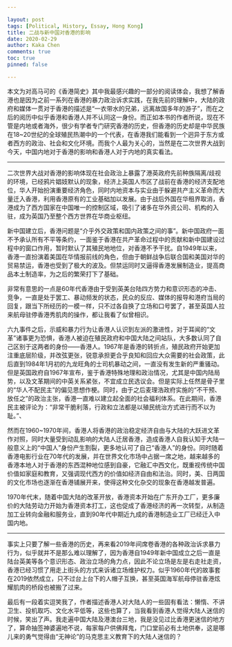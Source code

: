 ```yaml
---

layout: post
tags: [Political, History, Essay, Hong Kong]
title: 二战与新中国对香港的影响
date: 2020-02-29
author: Kaka Chen
comments: true
toc: true
pinned: false

---
```

本文为对高马可的《香港简史》其中我最感兴趣的一部分的阅读体会，我想了解香港也是因为之前一系列在香港的暴力政治诉求实践，在我先前的理解中，大陆的政府和媒体一贯对于香港的描述是“一衣带水的兄弟，远离故国多年的游子”，而在之后的阅历中似乎香港和香港人并不认同这一身份。而正如本书的作者所说，现在不管是内地或者海外，很少有学者专门研究香港的历史，但香港的历史却是中华民族在18~20世纪的全球殖民热潮中的一个代表，在香港我们能看到一个迥异于东方或者西方的政治、社会和文化环境。而我个人最为关心的，当然是在二次世界大战到今天，中国内地对于香港的影响和香港人对于内地的真实看法。

---
二次世界大战对香港的影响体现在社会政治上暴露了港英政府先前种族隔离/歧视的环境，已经鸦片娼妓默认的现象，经济上英国人市区了战前在香港的经济支配地位，华人开始扮演重要经济角色，同时内地资本与实业由于躲避共产主义革命而大量迁入香港，利用香港原有的工业基础加以发展。由于战后外国在华租界取消，香港成为了西方国家在中国唯一的控制区域，吸引了诸多在华外资公司、机构的入驻，成为英国乃至整个西方世界在华商业枢纽。

新中国建立后，香港问题是“介乎外交政策和国内政策之间的事”。新中国政府一面不予承认所有不平等条约，一面鉴于香港在共产革命过程中的贡献和新中国建设过程中的窗口作用，暂时默认了其殖民地地位，对香港不予干扰。自1949年以来，香港一直扮演着美国在华情报前线的角色，但由于朝鲜战争后联合国和美国对华的贸易禁运，香港也受到了极大的波及。但禁运同时又逼得香港发展制造业，提高商品本土制造率，为之后的繁荣打下了基础。

非常有意思的一点是60年代香港由于受到英美台陆四方势力和意识形态的冲击、竞争，一直是处于罢工、暴动频发的状态，民众的反应、媒体的报导和港府当局的回复，跟当下所经历的一模一样，只不过各自换了立场和口号罢了，甚至英国人拉来航母驻停香港秀肌肉的操作，都让我看了似曾相识。

六九事件之后，示威和暴力行为让香港人认识到左派的激进性，对于耳闻的“文革”诸事更为恐惧，香港人被迫在殖民政府和中国大陆之间站队，大多数认同了自己区别于这两者的身份——香港人。1967年是香港的转折点，殖民政府开始更加注重底层阶级，并改弦更张，锐意承担更合乎良知和回应大众需要的社会政策，此后直到1984年1月初的九龙旺角的士司机暴动之间，一直没有发生新的严重骚动。但是英国政府自1967年宣布，鉴于香港特殊地理和政治情况，尤其是中国内陆局势，以及文革期间的中英关系紧张，不宜成立民选议会。但是实际上任然是骨子里的“华人不配民主”的偏见思想作梗。同时，由于之后麦理浩政府实施的“不干预、放任之”的政治主张，香港一直难以建立起全面的社会福利体系。在此期间，香港民主被评论为：“非常干脆利落，行政和立法都是以殖民统治方式进行而不以为耻。”、

然而在1960~1970年间，香港人将香港的政治稳定经济自由与大陆的大跃进文革作对照，同时大量受到动乱影响的大陆人迁居香港，造成香港人自我认知于大陆一般意义上的“中国人”身份产生割裂，更多地认可了自己“香港人”的身份。同时随着香港电影行业在70年代的发展，并在世界文化市场中占据一席之地，越来越多的香港本地人对于香港的东西混种地位感到自豪，它融汇中西文化，既重视传统中国价值如家庭和教育，又强调现代西方的价值如经济自由和法治。同时，美、日两国的文化市场也逐渐在香港铺展开来，使得这种文化杂交的现象在香港越发普遍。

1970年代末，随着中国大陆的改革开放，香港资本开始在广东开办工厂，更多廉价的大陆劳动力开始为香港资本打工，这也促成了香港经济的再一次转型，从制造加工业转向金融和服务业，直到90年代中期近九成的香港制造业工厂已经迁入中国内地。

---

事实上只要了解一些香港的历史，再来看2019年间席卷香港的各种政治诉求暴力行为，似乎就并不是那么难以理解了，因为香港自1949年新中国成立之后一直是陆台英美等各个意识形态、政治立场的角力点，因此不论立场是左是右走社走资，香港已经习惯了用走上街头的方式来诉诸立场维护权力。似乎1960年代的故事套在2019依然成立，只不过台上台下的人帽子互换，甚至英国海军航母停驻香港炫耀肌肉的桥段也被搬了过来。

最后有一段着实逗笑我了，作者描述香港人对大陆人的一些固有看法：懒惰、不讲卫生、投机取巧、文化水平低等，这些也算了，当我看到香港人觉得大陆人迷信的时候，笑出了声。我走遍中国大陆及港澳台三地，我是没见过比香港更迷信的地方了，算命抽签神婆遍地不说，每家每户供佛拜鬼，门口堂前必有土地供奉，这是哪儿来的勇气觉得由“无神论”的马克思主义教育下的大陆人迷信的？